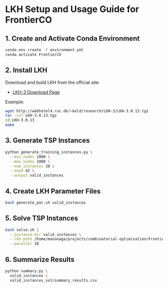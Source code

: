 # LKH Setup and Usage Guide for FrontierCO

## 1. Create and Activate Conda Environment
```bash
conda env create -f environment.yml
conda activate FrontierCO
```

## 2. Install LKH
Download and build LKH from the official site:
- [LKH-3 Download Page](http://webhotel4.ruc.dk/~keld/research/LKH-3/)

Example:
```bash
wget http://webhotel4.ruc.dk/~keld/research/LKH-3/LKH-3.0.13.tgz
tar -xzf LKH-3.0.13.tgz
cd LKH-3.0.13
make
```

## 3. Generate TSP Instances
```bash
python generate_training_instances.py \
  --min_nodes 1000 \
  --max_nodes 1000 \
  --num_instances 20 \
  --seed 42 \
  --output valid_instances
```

## 4. Create LKH Parameter Files
```bash
bash generate_par.sh valid_instances
```

## 5. Solve TSP Instances
```bash
bash solve.sh \
  --instance-dir valid_instances \
  --lkh-path /home/mananaga/projects/combinatorial-optimisation/FrontierCO/LKH-3.0.13/LKH \
  --parallel 10
```

## 6. Summarize Results
```bash
python summary.py \
  valid_instances \
  valid_instances_sol/summary_results.csv
``` 
